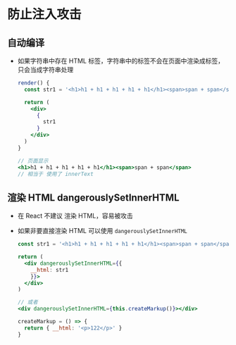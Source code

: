 # 防止注入攻击

## 自动编译

+ 如果字符串中存在 HTML 标签，字符串中的标签不会在页面中渲染成标签，只会当成字符串处理

    ```jsx
    render() {
      const str1 = '<h1>h1 + h1 + h1 + h1 + h1</h1><span>span + span</span>'

      return (
        <div>
          {
            str1
          }
        </div>
      )
    }

    // 页面显示
    <h1>h1 + h1 + h1 + h1 + h1</h1><span>span + span</span>
    // 相当于 使用了 innerText
    ```

## 渲染 HTML dangerouslySetInnerHTML

+ 在 React 不建议 渲染 HTML，容易被攻击

+ 如果非要直接渲染 HTML 可以使用 `dangerouslySetInnerHTML`

    ```jsx
    const str1 = '<h1>h1 + h1 + h1 + h1 + h1</h1><span>span + span</span>'

    return (
      <div dangerouslySetInnerHTML={{
        __html: str1
        }}>
      </div>
    )
    ```

    ```jsx
    // 或者
    <div dangerouslySetInnerHTML={this.createMarkup()}></div>

    createMarkup = () => {
      return { __html: '<p>122</p>' }
    }
    ```
